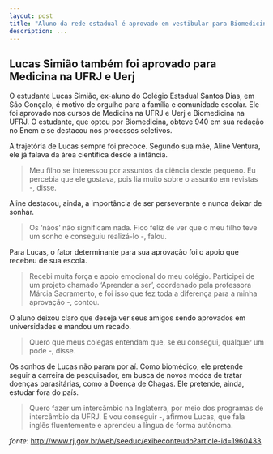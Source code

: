 ```yaml
---
layout: post
title: "Aluno da rede estadual é aprovado em vestibular para Biomedicina na UFRJ"
description: ...
---
```


## Lucas Simião também foi aprovado para Medicina na UFRJ e Uerj

O estudante Lucas Simião, ex-aluno do Colégio Estadual Santos Dias, em São Gonçalo, é motivo de orgulho para a família e comunidade escolar. Ele foi aprovado nos cursos de Medicina na UFRJ e Uerj e Biomedicina na UFRJ. O estudante, que optou por Biomedicina, obteve 940 em sua redação no Enem e se destacou nos processos seletivos.

A trajetória de Lucas sempre foi precoce. Segundo sua mãe, Aline Ventura, ele já falava da área científica desde a infância.

> Meu filho se interessou por assuntos da ciência desde pequeno. Eu percebia que ele gostava, pois lia muito sobre o assunto em revistas -, disse.

Aline destacou, ainda, a importância de ser perseverante e nunca deixar de sonhar.

> Os ‘nãos’ não significam nada. Fico feliz de ver que o meu filho teve um sonho e conseguiu realizá-lo -, falou.

Para Lucas, o fator determinante para sua aprovação foi o apoio que recebeu de sua escola.

> Recebi muita força e apoio emocional do meu colégio. Participei de um projeto chamado ‘Aprender a ser’, coordenado pela professora Márcia Sacramento, e foi isso que fez toda a diferença para a minha aprovação -, contou.
 
O aluno deixou claro que deseja ver seus amigos sendo aprovados em universidades e mandou um recado.

> Quero que meus colegas entendam que, se eu consegui, qualquer um pode -, disse.

Os sonhos de Lucas não param por aí. Como biomédico, ele pretende seguir a carreira de pesquisador, em busca de novos modos de tratar doenças parasitárias, como a Doença de Chagas. Ele pretende, ainda, estudar fora do país.

> Quero fazer um intercâmbio na Inglaterra, por meio dos programas de intercâmbio da UFRJ. E vou conseguir -, afirmou Lucas, que fala inglês fluentemente e aprendeu a língua de forma autônoma.

_fonte_: http://www.rj.gov.br/web/seeduc/exibeconteudo?article-id=1960433
